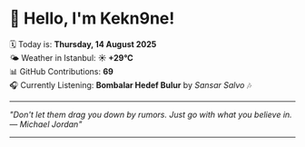# 👋 Hello, I'm Kekn9ne!

🗓️ Today is: **Thursday, 14 August 2025**  
🌤️ Weather in Istanbul: **☀️   +29°C**  
📊 GitHub Contributions: **69**  
🎧 Currently Listening: **Bombalar Hedef Bulur** by *Sansar Salvo* 🎶

---

_"Don't let them drag you down by rumors. Just go with what you believe in. — *Michael Jordan*"_

---
